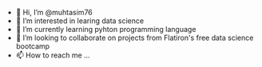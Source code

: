 - 👋 Hi, I’m @muhtasim76
- 👀 I’m interested in learing data science 
- 🌱 I’m currently learning pyhton programming language 
- 💞️ I’m looking to collaborate on projects from Flatiron's free data science bootcamp 
- 📫 How to reach me ...

<!---
muhtasim76/muhtasim76 is a ✨ special ✨ repository because its `README.md` (this file) appears on your GitHub profile.
You can click the Preview link to take a look at your changes.
--->
